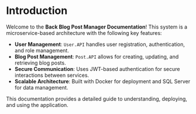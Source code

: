 # Introduction

Welcome to the **Back Blog Post Manager Documentation**! This system is a microservice-based architecture with the following key features:

- **User Management**: `User.API` handles user registration, authentication, and role management.
- **Blog Post Management**: `Post.API` allows for creating, updating, and retrieving blog posts.
- **Secure Communication**: Uses JWT-based authentication for secure interactions between services.
- **Scalable Architecture**: Built with Docker for deployment and SQL Server for data management.

This documentation provides a detailed guide to understanding, deploying, and using the application.
